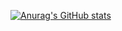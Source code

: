 [![Anurag's GitHub stats](https://github-readme-stats.vercel.app/api?username=Priyesh2025)](https://github.com/anuraghazra/github-readme-stats)

